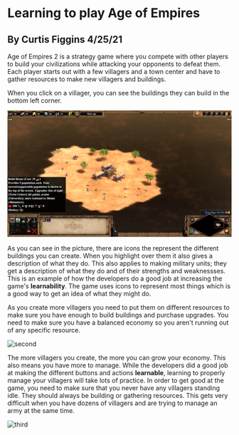 # Learning to play Age of Empires
## By Curtis Figgins 4/25/21

Age of Empires 2 is a strategy game where you compete with other players to build your civilizations while attacking your opponents to defeat them. Each player starts out with a few villagers and a town center and have to gather resources to make new villagers and buildings. 

When you click on a villager, you can see the buildings they can build in the bottom left corner. 

![start](start.png)

As you can see in the picture, there are icons the represent the different buildings you can create. When you highlight over them it also gives a description of what they do. This also applies to making military units; they get a description of what they do and of their strengths and weaknessses. This is an example of how the developers do a good job at increasing the game's **learnability**. The game uses icons to represent most things which is a good way to get an idea of what they might do. 

As you create more villagers you need to put them on different resources to make sure you have enough to build buildings and purchase upgrades. You need to make sure you have a balanced economy so you aren't running out of any specific resource. 

![second](second.png)

The more villagers you create, the more you can grow your economy. This also means you have more to manage. While the developers did a good job at making the different buttons and actions **learnable**, learning to properly manage your villagers will take lots of practice. In order to get good at the game, you need to make sure that you never have any villagers standing idle. They should always be building or gathering resources. This gets very difficult when you have dozens of villagers and are trying to manage an army at the same time. 

![third](third.png)


